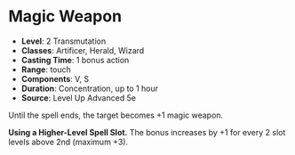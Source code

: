 # Magic Weapon

- **Level**: 2 Transmutation
- **Classes**: Artificer, Herald, Wizard
- **Casting Time**: 1 bonus action
- **Range**: touch
- **Components**: V, S
- **Duration**: Concentration, up to 1 hour
- **Source**: Level Up Advanced 5e

Until the spell ends, the target becomes +1 magic weapon.

**Using a Higher-Level Spell Slot.** The bonus increases by +1 for every 2 slot levels above 2nd (maximum +3).
